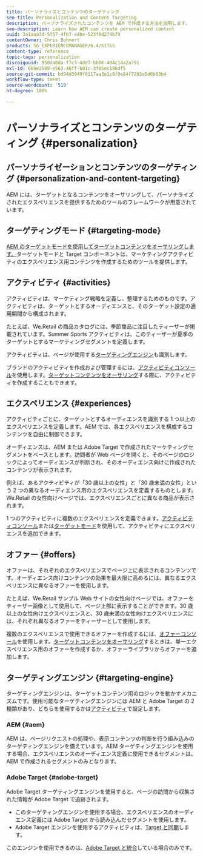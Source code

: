 ```yaml
---
title: パーソナライズとコンテンツのターゲティング
seo-title: Personalization and Content Targeting
description: パーソナライズされたコンテンツを AEM で作成する方法を説明します。
seo-description: Learn how AEM can create personalized content
uuid: 3a1aaa3d-5f57-4fb7-a4be-523f0d274b79
contentOwner: Chris Bohnert
products: SG_EXPERIENCEMANAGER/6.4/SITES
content-type: reference
topic-tags: personalization
discoiquuid: 850da0da-f7c3-4dd7-bb06-404c14a2a791
exl-id: 669e2509-e563-46ff-b01c-3f05ec196df5
source-git-commit: bd94d3949f0117aa3e1c9f0e84f7293a5d6b03b4
workflow-type: tm+mt
source-wordcount: '519'
ht-degree: 100%

---
```


# パーソナライズとコンテンツのターゲティング {#personalization}

## パーソナライゼーションとコンテンツのターゲティング {#personalization-and-content-targeting}

AEM には、ターゲットとなるコンテンツをオーサリングして、パーソナライズされたエクスペリエンスを提供するためのツールのフレームワークが用意されています。

## ターゲティングモード {#targeting-mode}

[AEM のターゲットモードを使用してターゲットコンテンツをオーサリングします。](/help/sites-authoring/content-targeting-touch.md)ターゲットモードと Target コンポーネントは、マーケティングアクティビティのエクスペリエンス用コンテンツを作成するためのツールを提供します。

## アクティビティ {#activities}

アクティビティは、マーケティング戦略を定義し、整理するためのものです。アクティビティは、ターゲットとするオーディエンスと、そのターゲット設定の適用期間から構成されます。

たとえば、We.Retail の商品カタログには、季節商品に注目したティーザーが掲載されています。Summer Sports アクティビティは、このティーザーが夏季のターゲットとするマーケティングセグメントを定義します。

アクティビティは、ページが使用する[ターゲティングエンジン](/help/sites-authoring/personalization.md#targeting-engine)も識別します。

ブランドのアクティビティを作成および管理するには、[アクティビティコンソール](/help/sites-authoring/activitylib.md)を使用します。[ターゲットコンテンツをオーサリング](/help/sites-authoring/content-targeting-touch.md)する際に、アクティビティを作成することもできます。

## エクスペリエンス {#experiences}

アクティビティごとに、ターゲットとするオーディエンスを識別する 1 つ以上のエクスペリエンスを定義します。AEM では、各エクスペリエンスを構成するコンテンツを自由に制御できます。

オーディエンスは、AEM または Adobe Target で作成されたマーケティングセグメントをベースとします。訪問者が Web ページを開くと、そのページのロジックによってオーディエンスが判断され、そのオーディエンス向けに作成されたコンテンツが表示されます。

例えば、あるアクティビティが「30 歳以上の女性」と「30 歳未満の女性」という 2 つの異なるオーディエンス用のエクスペリエンスを定義するものとします。We.Retail の女性向けページでは、エクスペリエンスごとに異なる商品が表示されます。

1 つのアクティビティに複数のエクスペリエンスを定義できます。[アクティビティコンソール](/help/sites-authoring/activitylib.md#adding-editing-an-activity-using-the-activities-console)または[ターゲットモード](/help/sites-authoring/content-targeting-touch.md#adding-and-removing-experiences-using-targeting-mode)を使用して、アクティビティにエクスペリエンスを追加できます。

## オファー {#offers}

オファーは、それぞれのエクスペリエンスでページ上に表示されるコンテンツです。オーディエンス向けコンテンツの効果を最大限に高めるには、異なるエクスペリエンスに異なるオファーを使用します。

たとえば、We.Retail サンプル Web サイトの女性向けページでは、オファーをティーザー画像として使用して、ページ上部に表示することができます。30 歳以上の女性向けエクスペリエンスと、30 歳未満の女性向けエクスペリエンスには、それぞれ異なるオファーをティーザーとして使用します。

複数のエクスペリエンスで使用できるオファーを作成するには、[オファーコンソール](/help/sites-authoring/offerlib.md)を使用します。[ターゲットコンテンツをオーサリング](/help/sites-authoring/content-targeting-touch.md)するときは、単一エクスペリエンス用のオファーを作成するか、オファーライブラリからオファーを追加します。

## ターゲティングエンジン {#targeting-engine}

ターゲティングエンジンは、ターゲットコンテンツ用のロジックを動かすメカニズムです。使用可能なターゲティングエンジンには AEM と Adobe Target の 2 種類があり、どちらを使用するかは[アクティビティ](/help/sites-authoring/activitylib.md)で設定します。

### AEM {#aem}

AEM は、ページリクエストの処理や、表示コンテンツの判断を行う組み込みのターゲティングエンジンを備えています。AEM ターゲティングエンジンを使用する場合、エクスペリエンスのオーディエンス定義に使用できるセグメントは、AEM で作成されるセグメントのみとなります。

### Adobe Target {#adobe-target}

Adobe Target ターゲティングエンジンを使用すると、ページの訪問から収集された情報が Adobe Target で追跡されます。

* このターゲティングエンジンを使用する場合、エクスペリエンスのオーディエンス定義には Adobe Target から読み込んだセグメントを使用します。
* Adobe Target エンジンを使用するアクティビティは、[Target と同期](/help/sites-authoring/activitylib.md#synchronizing-activities-with-adobe-target)します。

このエンジンを使用できるのは、[Adobe Target と統合](/help/sites-administering/opt-in.md)している場合のみです。
